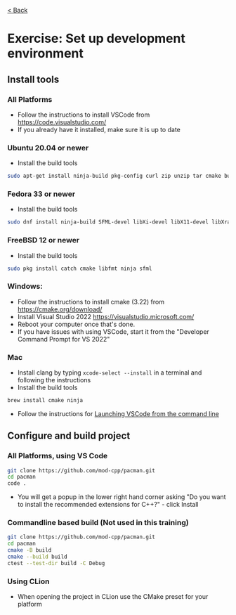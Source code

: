[< Back](../README.md)

# Exercise: Set up development environment

## Install tools

### All Platforms

* Follow the instructions to install VSCode from https://code.visualstudio.com/
* If you already have it installed, make sure it is up to date

### Ubuntu 20.04 or newer

* Install the build tools
```bash
sudo apt-get install ninja-build pkg-config curl zip unzip tar cmake build-essential libx11-dev libxrandr-dev libxi-dev libudev-dev libgl1-mesa-dev
```

### Fedora 33 or newer

* Install the build tools
```bash
sudo dnf install ninja-build SFML-devel libXi-devel libX11-devel libXrandr-devel mesa-libGL-devel systemd-devel
```

### FreeBSD 12 or newer

* Install the build tools
```bash
sudo pkg install catch cmake libfmt ninja sfml
```

### Windows:

* Follow the instructions to install cmake (3.22) from https://cmake.org/download/
* Install Visual Studio 2022 https://visualstudio.microsoft.com/
* Reboot your computer once that's done.
* If you have issues with using VSCode, start it from the "Developer Command Prompt for VS 2022"

### Mac

* Install clang by typing `xcode-select --install` in a terminal and following the instructions
* Install the build tools
```bash
brew install cmake ninja
```
* Follow the instructions for [Launching VSCode from the command line](https://code.visualstudio.com/docs/setup/mac#_launching-from-the-command-line)

## Configure and build project

### All Platforms, using VS Code

```bash
git clone https://github.com/mod-cpp/pacman.git
cd pacman
code .
```

* You will get a popup in the lower right hand corner asking "Do you want to install the recommended extensions for C++?" - click Install

### Commandline based build (Not used in this training)

```bash
git clone https://github.com/mod-cpp/pacman.git
cd pacman
cmake -B build
cmake --build build
ctest --test-dir build -C Debug
```

### Using CLion

* When opening the project in CLion use the CMake preset for your platform
